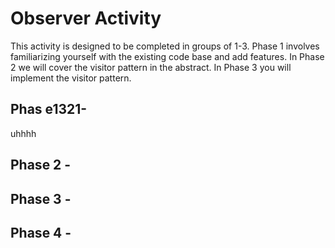 # Observer Activity

This activity is designed to be completed in groups of 1-3. Phase 1 involves familiarizing yourself with the existing code base and add features. In Phase 2 we will cover the visitor pattern in the abstract. In Phase 3 you will implement the visitor pattern.

## Phas e1321- 
uhhhh
## Phase 2 - 

## Phase 3 -

## Phase 4 -
